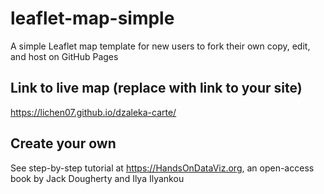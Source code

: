 # leaflet-map-simple
A simple Leaflet map template for new users to fork their own copy, edit, and host on GitHub Pages

## Link to live map (replace with link to your site)
https://lichen07.github.io/dzaleka-carte/

## Create your own
See step-by-step tutorial at https://HandsOnDataViz.org, an open-access book by Jack Dougherty and Ilya Ilyankou
